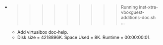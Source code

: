 * >>>>>>>>> Running inst-xtra-vboxguest-additions-doc.sh ...
  * Add virtualbox doc-help.
  * Disk size = 4218896K. Space Used = 8K. Runtime = 00:00:00:01.
